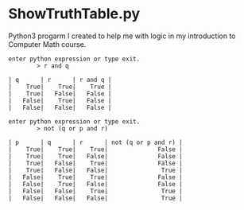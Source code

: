 # ShowTruthTable.py 

Python3 progarm I created to help me with logic in my introduction to Computer Math course. 

    enter python expression or type exit.
            > r and q

    | q      | r      | r and q |
    |    True|    True|    True |
    |    True|   False|   False |
    |   False|    True|   False |
    |   False|   False|   False |

    enter python expression or type exit.
            > not (q or p and r)

    | p      | q      | r      | not (q or p and r) |
    |    True|    True|    True|              False |
    |    True|    True|   False|              False |
    |    True|   False|    True|              False |
    |    True|   False|   False|               True |
    |   False|    True|    True|              False |
    |   False|    True|   False|              False |
    |   False|   False|    True|               True |
    |   False|   False|   False|               True |
